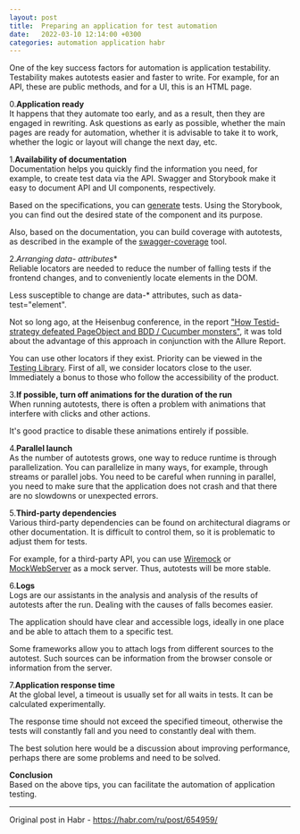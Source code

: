 ```yaml
---
layout: post
title:  Preparing an application for test automation
date:   2022-03-10 12:14:00 +0300
categories: automation application habr
---
```

One of the key success factors for automation is application testability. Testability makes autotests easier and faster to write. For example, for an API, these are public methods, and for a UI, this is an HTML page.

0.**Application ready** <br>
It happens that they automate too early, and as a result, then they are engaged in rewriting. Ask questions as early as possible, whether the main pages are ready for automation, whether it is advisable to take it to work, whether the logic or layout will change the next day, etc.

1.**Availability of documentation** <br>
Documentation helps you quickly find the information you need, for example, to create test data via the API. Swagger and Storybook make it easy to document API and UI components, respectively.

Based on the specifications, you can [generate](https://habr.com/ru/company/jugru/blog/525298/) tests. Using the Storybook, you can find out the desired state of the component and its purpose.

Also, based on the documentation, you can build coverage with autotests, as described in the example of the [swagger-coverage](https://habr.com/ru/company/jugru/blog/491844) tool.

2.**Arranging data-* attributes** <br>
Reliable locators are needed to reduce the number of falling tests if the frontend changes, and to conveniently locate elements in the DOM.

Less susceptible to change are data-* attributes, such as data-test="element".

Not so long ago, at the Heisenbug conference, in the report ["How Testid-strategy defeated PageObject and BDD / Cucumber monsters"](https://www.youtube.com/watch?v=w5EgCZgj5yE), it was told about the advantage of this approach in conjunction with the Allure Report.

You can use other locators if they exist. Priority can be viewed in the [Testing Library](https://testing-library.com/docs/queries/about/#priority). First of all, we consider locators close to the user. Immediately a bonus to those who follow the accessibility of the product.

3.**If possible, turn off animations for the duration of the run** <br>
When running autotests, there is often a problem with animations that interfere with clicks and other actions.

It's good practice to disable these animations entirely if possible.

4.**Parallel launch** <br>
As the number of autotests grows, one way to reduce runtime is through parallelization. You can parallelize in many ways, for example, through streams or parallel jobs. You need to be careful when running in parallel, you need to make sure that the application does not crash and that there are no slowdowns or unexpected errors.

5.**Third-party dependencies** <br>
Various third-party dependencies can be found on architectural diagrams or other documentation. It is difficult to control them, so it is problematic to adjust them for tests.

For example, for a third-party API, you can use [Wiremock](https://wiremock.org/) or [MockWebServer](https://github.com/square/okhttp/tree/master/mockwebserver) as a mock server. Thus, autotests will be more stable.

6.**Logs** <br>
Logs are our assistants in the analysis and analysis of the results of autotests after the run. Dealing with the causes of falls becomes easier.

The application should have clear and accessible logs, ideally in one place and be able to attach them to a specific test.

Some frameworks allow you to attach logs from different sources to the autotest. Such sources can be information from the browser console or information from the server.

7.**Application response time** <br>
At the global level, a timeout is usually set for all waits in tests. It can be calculated experimentally.

The response time should not exceed the specified timeout, otherwise the tests will constantly fall and you need to constantly deal with them.

The best solution here would be a discussion about improving performance, perhaps there are some problems and need to be solved.

**Conclusion** <br>
Based on the above tips, you can facilitate the automation of application testing.

_________________
Original post in Habr - <https://habr.com/ru/post/654959/>
